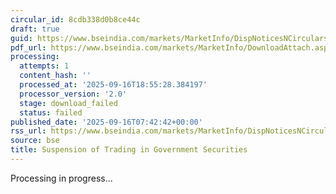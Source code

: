 ```yaml
---
circular_id: 8cdb338d0b8ce44c
draft: true
guid: https://www.bseindia.com/markets/MarketInfo/DispNoticesNCirculars.aspx?Noticeid={C94FF44B-DA52-43C1-BC6A-07471732F65E}&noticeno=20250916-5&dt=09/16/2025&icount=5&totcount=79&flag=0
pdf_url: https://www.bseindia.com/markets/MarketInfo/DownloadAttach.aspx?id=20250916-5&attachedId=
processing:
  attempts: 1
  content_hash: ''
  processed_at: '2025-09-16T18:55:28.384197'
  processor_version: '2.0'
  stage: download_failed
  status: failed
published_date: '2025-09-16T07:42:42+00:00'
rss_url: https://www.bseindia.com/markets/MarketInfo/DispNoticesNCirculars.aspx?Noticeid={C94FF44B-DA52-43C1-BC6A-07471732F65E}&noticeno=20250916-5&dt=09/16/2025&icount=5&totcount=79&flag=0
source: bse
title: Suspension of Trading in Government Securities
---
```


Processing in progress...